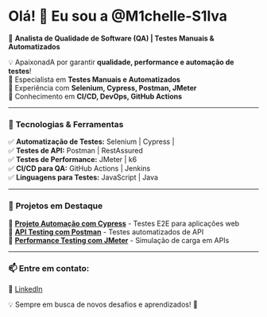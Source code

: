 # Olá! 👋 Eu sou a @M1chelle-S1lva
🚀 **Analista de Qualidade de Software (QA) | Testes Manuais & Automatizados**

💡 ApaixonadA por garantir **qualidade, performance e automação de testes**!  
🔹 Especialista em **Testes Manuais e Automatizados**  
🔹 Experiência com **Selenium, Cypress, Postman, JMeter**  
🔹 Conhecimento em **CI/CD, DevOps, GitHub Actions**  

---

### 🚀 **Tecnologias & Ferramentas**  
✅ **Automatização de Testes:** Selenium | Cypress |   
✅ **Testes de API:** Postman | RestAssured  
✅ **Testes de Performance:** JMeter | k6  
✅ **CI/CD para QA:** GitHub Actions | Jenkins   
✅ **Linguagens para Testes:**  JavaScript | Java  

---

### 📌 **Projetos em Destaque**  
🔹 [**Projeto Automação com Cypress**](#) - Testes E2E para aplicações web  
🔹 [**API Testing com Postman**](#) - Testes automatizados de API  
🔹 [**Performance Testing com JMeter**](#) - Simulação de carga em APIs  

---

### 📫 **Entre em contato:**  
🔗 [LinkedIn](https://www.linkedin.com/in/michelle-caroline-da-silva-a6192bb0/) 
 

💡 Sempre em busca de novos desafios e aprendizados! 🚀
     
<!---
M1chelle-S1lva/M1chelle-S1lva is a ✨ special ✨ repository because its `README.md` (this file) appears on your GitHub profile.
You can click the Preview link to take a look at your changes.
--->
